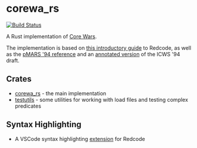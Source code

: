 # corewa_rs

[![Build Status](https://img.shields.io/github/workflow/status/ian-h-chamberlain/corewa_rs/corewa_rs/develop)](https://github.com/ian-h-chamberlain/corewa_rs/actions)

A Rust implementation of [Core Wars](http://www.koth.org/index.html).

The implementation is based on [this introductory guide](https://vyznev.net/corewar/guide.html) to Redcode, as well as the [pMARS '94 reference](https://corewa.rs/pmars-redcode-94.txt) and an [annotated version](https://corewa.rs/icws94.txt) of the ICWS '94 draft.

## Crates

* [corewa_rs](http://corewa.rs/crates/corewa_rs) - the main implementation
* [testutils](http://corewa.rs/crates/testutils) - some utilities for working with load files and testing complex predicates

## Syntax Highlighting

* A VSCode syntax highlighting [extension](https://marketplace.visualstudio.com/items?itemName=ian-h-chamberlain.redcode) for Redcode
